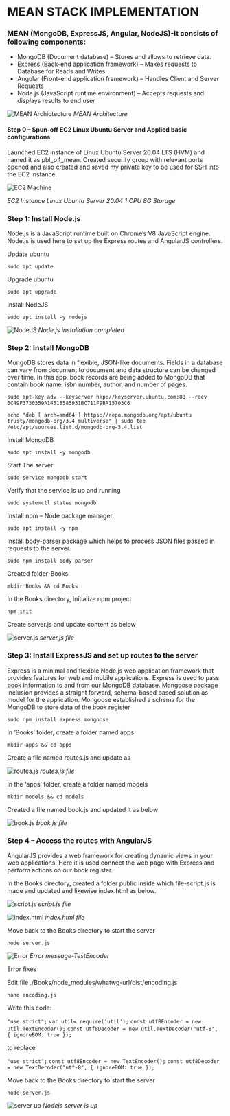 # MEAN STACK IMPLEMENTATION
### MEAN (MongoDB, ExpressJS, Angular, NodeJS)-It consists of following components:

-   MongoDB (Document database) – Stores and allows to retrieve data.
-   Express (Back-end application framework) – Makes requests to Database for Reads and Writes.
-   Angular (Front-end application framework) – Handles Client and Server Requests
-   Node.js (JavaScript runtime environment) – Accepts requests and displays results to end user

![MEAN Archictecture](./images/mean_arch.PNG)
*MEAN Architecture*

#### Step 0 – Spun-off EC2 Linux Ubuntu Server and Applied basic configurations

Launched EC2 instance of Linux Ubuntu Server 20.04 LTS (HVM) and named it as pbl_p4_mean. Created security group with relevant ports opened and also created and saved my private key to be used for SSH into the EC2 instance.


![EC2 Machine](./images/EC2_instance.PNG)

*EC2 Instance Linux Ubuntu Server 20.04 1 CPU 8G Storage*

### Step 1: Install Node.js

Node.js is a JavaScript runtime built on Chrome’s V8 JavaScript engine. Node.js is used here to set up the Express routes and AngularJS controllers.

Update ubuntu

`sudo apt update`

Upgrade ubuntu

`sudo apt upgrade`

Install NodeJS

`sudo apt install -y nodejs`

![NodeJS](./images/nodejs.PNG)
*Node.js installation completed*

### Step 2: Install MongoDB

MongoDB stores data in flexible, JSON-like documents. Fields in a database can vary from document to document and data structure can be changed over time. In this app, book records are being added to MongoDB that contain book name, isbn number, author, and number of pages.

`sudo apt-key adv --keyserver hkp://keyserver.ubuntu.com:80 --recv 0C49F3730359A14518585931BC711F9BA15703C6`

`echo "deb [ arch=amd64 ] https://repo.mongodb.org/apt/ubuntu trusty/mongodb-org/3.4 multiverse" | sudo tee /etc/apt/sources.list.d/mongodb-org-3.4.list`

Install MongoDB

`sudo apt install -y mongodb`

Start The server

`sudo service mongodb start`

Verify that the service is up and running

`sudo systemctl status mongodb`

Install npm – Node package manager.

`sudo apt install -y npm`

Install body-parser package which helps to process JSON files passed in requests to the server.

`sudo npm install body-parser`

Created folder-Books

`mkdir Books && cd Books`

In the Books directory, Initialize npm project

`npm init`

Create server.js and update content as below 

![server.js](./images/serverjs.PNG)
*server.js file*

### Step 3: Install ExpressJS and set up routes to the server

Express is a minimal and flexible Node.js web application framework that provides features for web and mobile applications. Express is used to pass book information to and from our MongoDB database. Mangoose package inclusion provides a straight forward, schema-based based solution as model for the application. Mongoose established a schema for the MongoDB to store data of the book register

`sudo npm install express mongoose`

In ‘Books’ folder, create a folder named apps

`mkdir apps && cd apps`

Create a file named routes.js and update as

![routes.js](./images/routesjs.PNG)
*routes.js file*

In the ‘apps’ folder, create a folder named models

`mkdir models && cd models`

Created a file named book.js and updated it as below

![book.js](./images/bookjs.PNG)
*book.js file*

### Step 4 – Access the routes with AngularJS

AngularJS provides a web framework for creating dynamic views in your web applications. Here it is used connect the web page with Express and perform actions on our book register.

In the Books directory, created a folder public inside which file-script.js is made and updated and likewise index.html as below.

![script.js](./images/scriptjs.PNG)
*script.js file*

![index.html](./images/indexhtml.PNG)
*index.html file*

Move back to the Books directory to start the server

`node server.js`

![Error](./images/error.PNG)
*Error message-TestEncoder*

Error fixes

Edit file ./Books/node_modules/whatwg-url/dist/encoding.js

`nano encoding.js`

Write this code: 

`"use strict";`
`var util= require('util');`
`const utf8Encoder = new util.TextEncoder();`
`const utf8Decoder = new util.TextDecoder("utf-8", { ignoreBOM: true });`

to replace 

`"use strict";`
`const utf8Encoder = new TextEncoder();`
`const utf8Decoder = new TextDecoder("utf-8", { ignoreBOM: true });`

Move back to the Books directory to start the server

`node server.js`

![server up](./images/ServerUp.PNG)
*Nodejs server is up*







